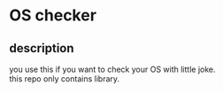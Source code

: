 # OS checker
## description
you use this if you want to check your OS with little joke.  
this repo only contains library.